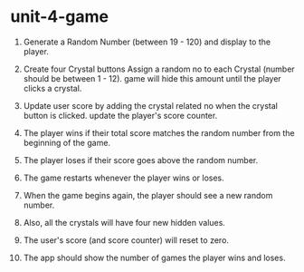 # unit-4-game
1. Generate a Random Number (between 19 - 120) and display to the player.

2. Create four Crystal buttons
   Assign a random no to each Crystal (number should be between 1 - 12).
   game will hide this amount until the player clicks a crystal.

3. Update user score by adding the crystal related no when the crystal button is clicked.
   update the player's score counter.

4. The player wins if their total score matches the random number from the beginning of the game.

5. The player loses if their score goes above the random number.

6. The game restarts whenever the player wins or loses.

7. When the game begins again, the player should see a new random number.

8. Also, all the crystals will have four new hidden values.

9. The user's score (and score counter) will reset to zero.

10. The app should show the number of games the player wins and loses.
